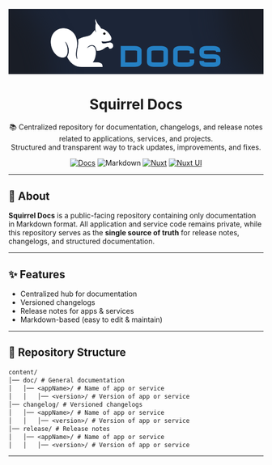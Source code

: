 <div align="center">

[![App Banner](https://raw.githubusercontent.com/DevDJpl/squirrel-docs/main/images/banner.png)](https://docs.devdj.pl)

# Squirrel Docs
📚 Centralized repository for documentation, changelogs, and release notes related to applications, services, and projects.  
Structured and transparent way to track updates, improvements, and fixes.

[![Docs](https://img.shields.io/badge/📚%20Squirrel%20Docs-1c2537.svg)](https://docs.devdj.pl)
![Markdown](https://img.shields.io/badge/.md-000000.svg?logo=markdown)
[![Nuxt](https://img.shields.io/badge/Nuxt%204-18181B.svg?logo=nuxt)](https://nuxt.com)
[![Nuxt UI](https://img.shields.io/badge/Nuxt%20UI-18181B.svg?logo=nuxt)](https://ui.nuxt.com)

</div>

---

## 📖 About

**Squirrel Docs** is a public-facing repository containing only documentation in Markdown format.
All application and service code remains private, while this repository serves as the **single source of truth** for release notes, changelogs, and structured documentation.

---

## ✨ Features

- Centralized hub for documentation
- Versioned changelogs
- Release notes for apps & services
- Markdown-based (easy to edit & maintain)

---

## 📂 Repository Structure
```text
content/
│── doc/ # General documentation
│   │── <appName>/ # Name of app or service
│   │   │── <version>/ # Version of app or service
│── changelog/ # Versioned changelogs
│   │── <appName>/ # Name of app or service
│   │   │── <version>/ # Version of app or service
│── release/ # Release notes
│   │── <appName>/ # Name of app or service
│   │   │── <version>/ # Version of app or service
```
---
